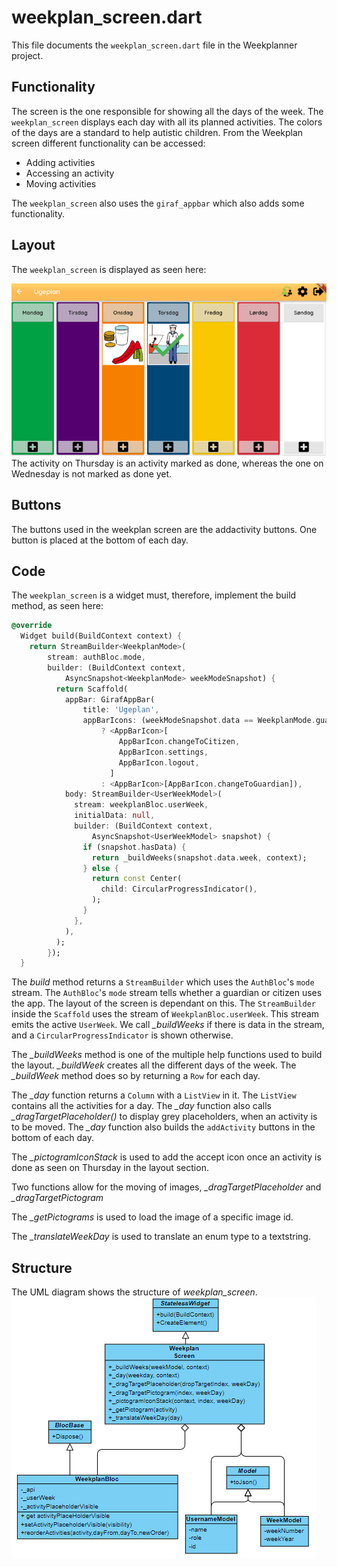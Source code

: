 # weekplan_screen.dart
This file documents the `weekplan_screen.dart` file in the Weekplanner project.

## Functionality
The screen is the one responsible for showing all the days of the week. The `weekplan_screen` displays each day with all its planned activities. The colors of the days are a standard to help autistic children. From the Weekplan screen different functionality can be accessed:

* Adding activities
* Accessing an activity
* Moving activities

The `weekplan_screen` also uses the `giraf_appbar` which also adds some functionality.

## Layout 
The `weekplan_screen` is displayed as seen here:

![Layout of the screen](../pictures/weekPlannerScreen.PNG) 
The activity on Thursday is an activity marked as done, whereas the one on Wednesday is not marked as done yet.

## Buttons
The buttons used in the weekplan screen are the addactivity buttons. One button is placed at the bottom of each day. 


## Code
The `weekplan_screen` is a widget must, therefore, implement the build method, as seen here:

```dart
@override
  Widget build(BuildContext context) {
    return StreamBuilder<WeekplanMode>(
        stream: authBloc.mode,
        builder: (BuildContext context,
            AsyncSnapshot<WeekplanMode> weekModeSnapshot) {
          return Scaffold(
            appBar: GirafAppBar(
                title: 'Ugeplan',
                appBarIcons: (weekModeSnapshot.data == WeekplanMode.guardian)
                    ? <AppBarIcon>[
                        AppBarIcon.changeToCitizen,
                        AppBarIcon.settings,
                        AppBarIcon.logout,
                      ]
                    : <AppBarIcon>[AppBarIcon.changeToGuardian]),
            body: StreamBuilder<UserWeekModel>(
              stream: weekplanBloc.userWeek,
              initialData: null,
              builder: (BuildContext context,
                  AsyncSnapshot<UserWeekModel> snapshot) {
                if (snapshot.hasData) {
                  return _buildWeeks(snapshot.data.week, context);
                } else {
                  return const Center(
                    child: CircularProgressIndicator(),
                  );
                }
              },
            ),
          );
        });
  }
```

The *build* method returns a `StreamBuilder` which uses the `AuthBloc`'s `mode` stream. The `AuthBloc`'s `mode` stream tells whether a guardian or citizen uses the app. The layout of the screen is dependant on this. The `StreamBuilder` inside the `Scaffold` uses the stream of `WeekplanBloc.userWeek`. This stream emits the active `UserWeek`. We call *_buildWeeks* if there is data in the stream, and a `CircularProgressIndicator` is shown otherwise.

The *_buildWeeks* method is one of the multiple help functions used to build the layout. *_buildWeek* creates all the different days of the week. The *_buildWeek* method does so by returning a `Row` for each day.

The *_day* function returns a `Column` with a `ListView` in it. The `ListView` contains all the activities for a day. The *_day* function also calls *_dragTargetPlaceholder()* to display grey placeholders, when an activity is to be moved. The *_day* function also builds the `addActivity` buttons in the bottom of each day.

The *_pictogramIconStack* is used to add the accept icon once an activity is done as seen on Thursday in the layout section.

Two functions allow for the moving of images, *_dragTargetPlaceholder* and *_dragTargetPictogram*

The *_getPictograms* is used to load the image of a specific image id.

The *_translateWeekDay* is used to translate an enum type to a textstring. 

## Structure
The UML diagram shows the structure of *weekplan_screen*.
![The structure of](../pictures/WeekPlanScreen.png)
